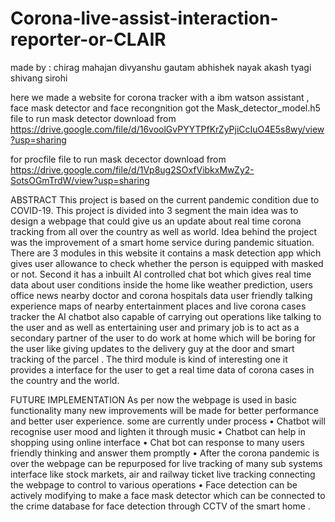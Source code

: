 # Corona-live-assist-interaction-reporter-or-CLAIR

made by :
chirag mahajan
divyanshu gautam
abhishek nayak
akash tyagi
shivang sirohi

here we made a website for corona tracker with a ibm watson assistant , face mask detector and face recongnition
got the Mask_detector_model.h5 file to run mask detector download from https://drive.google.com/file/d/16voolGvPYYTPfKrZyPjiCcIuO4E5s8wy/view?usp=sharing

for procfile file to run mask decector download from https://drive.google.com/file/d/1Vp8ug2SOxfVibkxMwZy2-SotsOGmTrdW/view?usp=sharing

ABSTRACT
This project is based on the current pandemic condition due to COVID-19. This project is divided into 3 segment the main idea was to design a webpage that could give us an update about real time corona tracking from all over the country as well as world. Idea behind the project was the improvement of a smart home service during pandemic situation.
There are 3 modules in this website it contains a mask detection app which gives user allowance to check whether the person is equipped with masked or not. 
Second it has a inbuilt AI controlled chat bot which gives real time data about user conditions inside the home like weather prediction, users office news nearby doctor and corona hospitals data user friendly talking experience maps of nearby entertainment places and live corona cases tracker the AI chatbot also capable of carrying out operations like talking to the user and as well as entertaining user and primary job is to act as a secondary partner of the user to do work at home which will be boring for the user like giving updates to the delivery guy at the door and smart tracking of the parcel .
The third module is kind of interesting one it provides a interface for the user to get a real time data of corona cases in the country and the world.

FUTURE IMPLEMENTATION
As per now the webpage is used in basic functionality many new improvements will be made for better performance and better user experience. some are currently under process
•	Chatbot will recognise user mood and lighten it through music 
•	Chatbot can help in shopping using online interface 
•	Chat bot can response to many users friendly thinking and answer them promptly
•	After the corona pandemic is over the webpage can be repurposed for live tracking of many sub systems interface like stock markets, air and railway ticket live tracking connecting the webpage to control to various operations 
•	Face detection can be actively modifying to make a face mask detector which can be connected to the crime database for face detection through CCTV of the smart home .

